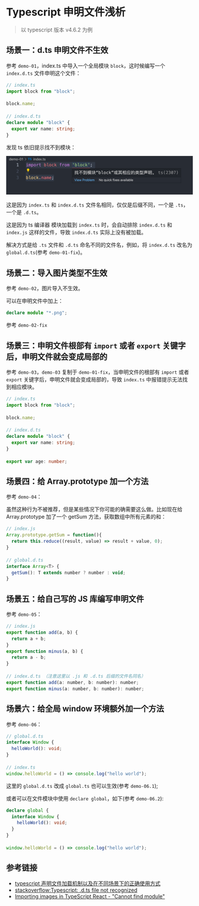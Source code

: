 # Typescript 申明文件浅析

> 以 typescript 版本 v4.6.2 为例

## 场景一：d.ts 申明文件不生效

参考 `demo-01`，index.ts 中导入一个全局模块 `block`，这时候编写一个 `index.d.ts` 文件申明这个文件：

```ts
// index.ts
import block from "block";

block.name;

// index.d.ts
declare module "block" {
  export var name: string;
}
```

发现 ts 依旧提示找不到模块：

![](./images/01.png)

这是因为 `index.ts` 和 `index.d.ts` 文件名相同，仅仅是后缀不同，一个是 `.ts`，一个是 `.d.ts`。

这是因为 ts 编译器 模块加载到 `index.ts` 时，会自动排除 `index.d.ts` 和 `index.js` 这样的文件，导致 `index.d.ts` 实际上没有被加载。

解决方式是给 `.ts` 文件和 `.d.ts` 命名不同的文件名，例如，将 `index.d.ts` 改名为 `global.d.ts`(参考 `demo-01-fix`)。

## 场景二：导入图片类型不生效

参考 `demo-02`，图片导入不生效。

可以在申明文件中加上：

```ts
declare module "*.png";
```

参考 `demo-02-fix`

## 场景三：申明文件根部有 `import` 或者 `export` 关键字后，申明文件就会变成局部的

参考 `demo-03`，`demo-03` 复制于 `demo-01-fix`，当申明文件的根部有 `import` 或者 `export` 关键字后，申明文件就会变成局部的，导致 `index.ts` 中报错提示无法找到相应模块。

```ts
// index.ts
import block from "block";

block.name;

// index.d.ts
declare module "block" {
  export var name: string;
}

export var age: number;
```

## 场景四：给 Array.prototype 加一个方法

参考 `demo-04`：

虽然这种行为不被推荐，但是某些情况下你可能的确需要这么做。比如现在给 Array.prototype 加了一个 getSum 方法，获取数组中所有元素的和：

```js
// index.js
Array.prototype.getSum = function(){
  return this.reduce((result, value) => result + value, 0);
}

// global.d.ts
interface Array<T> {
  getSum(): T extends number ? number : void;
}
```

## 场景五：给自己写的 JS 库编写申明文件

参考 `demo-05`：

```js
// index.js
export function add(a, b) {
  return a + b;
}
export function minus(a, b) {
  return a - b;
}

// index.d.ts （注意这里以 .js 和 .d.ts 后缀的文件名同名）
export function add(a: number, b: number): number;
export function minus(a: number, b: number): number;
```

## 场景六：给全局 window 环境额外加一个方法

参考 `demo-06`：

```ts
// global.d.ts
interface Window {
  helloWorld(): void;
}

// index.ts
window.helloWorld = () => console.log("hello world");
```

这里的 `global.d.ts` 改成 `global.ts` 也可以生效(参考 `demo-06.1`);

或者可以在文件模块中使用 `declare global`，如下(参考 `demo-06.2`):

```ts
declare global {
  interface Window {
    helloWorld(): void;
  }
}

window.helloWorld = () => console.log("hello world");
```

## 参考链接

- [typescript 声明文件加载机制以及在不同场景下的正确使用方式](https://zhuanlan.zhihu.com/p/133344957)
- [stackoverflow:Typescript: .d.ts file not recognized](https://stackoverflow.com/questions/59728371/typescript-d-ts-file-not-recognized)
- [Importing images in TypeScript React - "Cannot find module"](https://stackoverflow.com/questions/52759220/importing-images-in-typescript-react-cannot-find-module)
